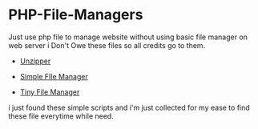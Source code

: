# PHP-File-Managers
Just use php file to manage website without using basic file manager on web server
i Don't Owe these files so all credits go to them.

* [Unzipper](https://github.com/ndeet/unzipper)

* [Simple FIle Manager](https://github.com/alexantr/filemanager)

* [Tiny File Manager](https://github.com/prasathmani/tinyfilemanager)

i just found these simple scripts and i'm just collected for my ease to find these file everytime while need.

